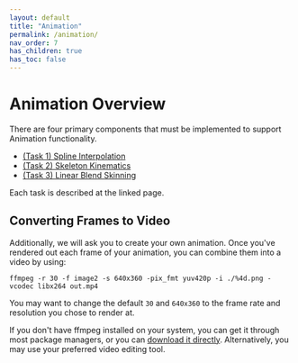 ```yaml
---
layout: default
title: "Animation"
permalink: /animation/
nav_order: 7
has_children: true
has_toc: false
---
```


# Animation Overview

There are four primary components that must be implemented to support Animation functionality.

- [(Task 1) Spline Interpolation](splines)
- [(Task 2) Skeleton Kinematics](skeleton_kinematics)
- [(Task 3) Linear Blend Skinning](skinning)

Each task is described at the linked page.

## Converting Frames to Video

Additionally, we will ask you to create your own animation. Once you've rendered out each frame of your animation, you can combine them into a video by using:

`ffmpeg -r 30 -f image2 -s 640x360 -pix_fmt yuv420p -i ./%4d.png -vcodec libx264 out.mp4`

You may want to change the default `30` and `640x360` to the frame rate and resolution you chose to render at.

If you don't have ffmpeg installed on your system, you can get it through most package managers, or you can [download it directly](https://ffmpeg.org/download.html). Alternatively, you may use your preferred video editing tool.



